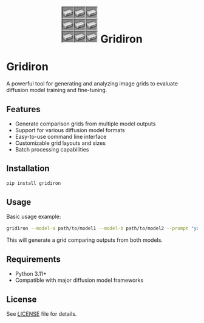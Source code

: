 <div align="center">
  <h1>
    <img src="gridiron.jpg" alt="Gridiron Logo" height="96px" width="96px">
    Gridiron
  </h1>
</div>

# Gridiron

A powerful tool for generating and analyzing image grids to evaluate diffusion model training and fine-tuning.

## Features

- Generate comparison grids from multiple model outputs
- Support for various diffusion model formats
- Easy-to-use command line interface
- Customizable grid layouts and sizes
- Batch processing capabilities

## Installation

```bash
pip install gridiron
```

## Usage

Basic usage example:

```bash
gridiron --model-a path/to/model1 --model-b path/to/model2 --prompt "your prompt here"
```

This will generate a grid comparing outputs from both models.

## Requirements

- Python 3.11+
- Compatible with major diffusion model frameworks

## License

See [LICENSE](LICENSE) file for details.
